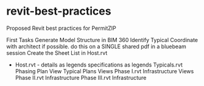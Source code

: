 # revit-best-practices
Proposed Revit best practices for PermitZIP

First Tasks
Generate Model Structure in BIM 360
Identify Typical
Coordinate with architect if possible.
do this on a SINGLE shared pdf in a bluebeam session
Create the Sheet List in Host.rvt

- Host.rvt
      - details as legends
specifications as legends
Typicals.rvt
Phasing Plan View
Typical Plans Views
Phase I.rvt
Infrastructure Views
Phase II.rvt
Infrastructure
Phase III.rvt
Infrastructure
